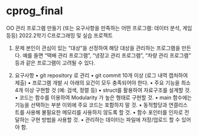 # cprog_final
OO 관리 프로그램 만들기
(또는 요구사항을 만족하는 어떤 프로그램: 데이터 분석, 게임 등등)
2022.2학기 C프로그래밍 및 실습 프로젝트

 1. 문제
본인이 관심이 있는 “대상”을 선정하여 해당 대상을 관리하는 프로그램을 만든다. 예를 들면 “택배 관리 프로그램”, “냉장고 관리 프로그램”, “차량 관리 프로그램” 등과 같은 프로그램이 고려될 수 있다.

2. 요구사항
•	git repository 로 관리 
•	git commit 10개 이상 (로그 내역 캡처하여 제출) 
•	프로그램 개발 시 아래의 요건이 모두 충족되어야 한다.
•	주요 기능을 최소 4개 이상 구현할 것 (예: 검색, 정렬 등)
•	struct를 활용하여 자료구조를 설계할 것.
•	코드는 함수를 이용하여 Modularity 가 높은 형태로 구현할 것.
•	main 함수에는 기능을 선택하는 부분 이외에 주요 코드는 포함하지 말 것.
•	동적할당과 연결리스트를 사용해 불필요한 메모리를 사용하지 않도록 할 것.
•	함수 포인터를 인자로 전달하는 구현 방법을 사용할 것.
•	관리하는 데이터는 파일에 저장/업로드 할 수 있어야 함.
